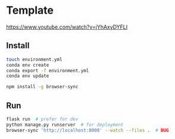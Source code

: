 # Template
https://www.youtube.com/watch?v=jYhAxyDYFLI

## Install
```bash
touch environment.yml
conda env create
conda export -f environment.yml
conda env update

npm install -g browser-sync
```

## Run
```bash
flask run  # prefer for dev
python manage.py runserver  # for deployment
browser-sync 'http://localhost:8000' --watch --files .  # BUG

```